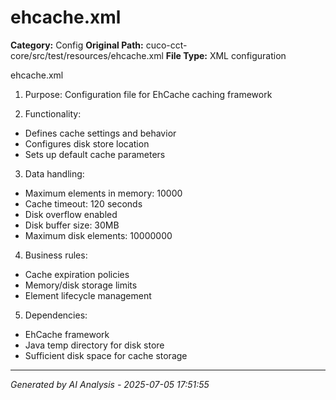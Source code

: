 # ehcache.xml

**Category:** Config
**Original Path:** cuco-cct-core/src/test/resources/ehcache.xml
**File Type:** XML configuration

ehcache.xml
1. Purpose: Configuration file for EhCache caching framework

2. Functionality:
- Defines cache settings and behavior
- Configures disk store location
- Sets up default cache parameters

3. Data handling:
- Maximum elements in memory: 10000
- Cache timeout: 120 seconds
- Disk overflow enabled
- Disk buffer size: 30MB
- Maximum disk elements: 10000000

4. Business rules:
- Cache expiration policies
- Memory/disk storage limits
- Element lifecycle management

5. Dependencies:
- EhCache framework
- Java temp directory for disk store
- Sufficient disk space for cache storage

---
*Generated by AI Analysis - 2025-07-05 17:51:55*
